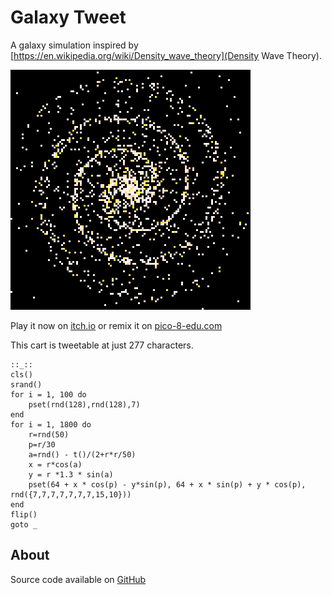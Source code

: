 # Galaxy Tweet
A galaxy simulation inspired by [https://en.wikipedia.org/wiki/Density_wave_theory](Density Wave Theory).


[![Low resolution spiral galxy](images/cover.png)](https://caterpillargames.itch.io/galaxy-tweet)


Play it now on [itch.io](https://caterpillargames.itch.io/galaxy-tweet) or remix it on [pico-8-edu.com](https://www.pico-8-edu.com/?c=AHB4YQEVALunBPcWQXzz8W_wPl81b3D1Axzug9NfoFo-vzisOOeUJDknSMqwXnuC-vpH2OjdEZ902MqAkQ9L6nRlQDB8nWJguiEXctdIKR7QRFedVbUjS5YKd64qVlaiNBm5qr6qqBSCHkJtIGn2xrbK3A0v4Za8GztsJYqKcG-LVApEp51WTRQLrpAKWVQSqVOBkGRlMfO24cxQCQUniXbJW0w2DtfCXpLMvUYpYbg6EUsgvMHSXJEPAw==&g=w-w-w-w1HQHw-w2Xw-w3Xw-w2HQH)


This cart is tweetable at just 277 characters.

<pre><code>::_::
cls()
srand()
for i = 1, 100 do
	pset(rnd(128),rnd(128),7)
end
for i = 1, 1800 do
	r=rnd(50)
	p=r/30
	a=rnd() - t()/(2+r*r/50)
	x = r*cos(a)
	y = r *1.3 * sin(a)
	pset(64 + x * cos(p) - y*sin(p), 64 + x * sin(p) + y * cos(p), rnd({7,7,7,7,7,7,7,15,10}))
end
flip()
goto _</code></pre>





## About




Source code available on [GitHub](https://github.com/CaterpillarGames/pico8-games/tree/master/carts/galaxy-tweet)

